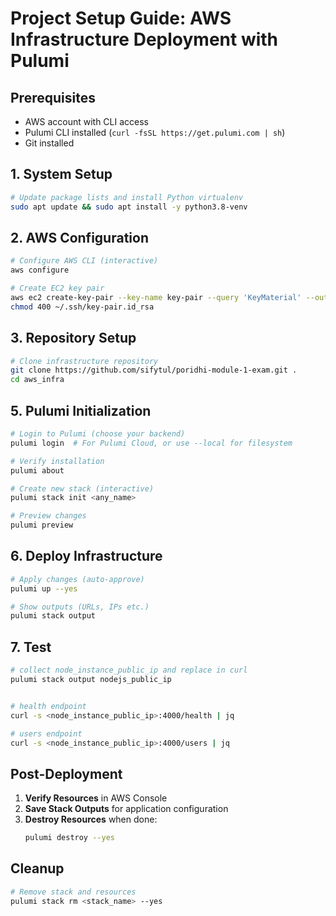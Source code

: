 # **Project Setup Guide: AWS Infrastructure Deployment with Pulumi**

## **Prerequisites**
- AWS account with CLI access
- Pulumi CLI installed (`curl -fsSL https://get.pulumi.com | sh`)
- Git installed

## **1. System Setup**
```bash
# Update package lists and install Python virtualenv
sudo apt update && sudo apt install -y python3.8-venv
```

## **2. AWS Configuration**
```bash
# Configure AWS CLI (interactive)
aws configure

# Create EC2 key pair
aws ec2 create-key-pair --key-name key-pair --query 'KeyMaterial' --output text > ~/.ssh/key-pair.id_rsa 
chmod 400 ~/.ssh/key-pair.id_rsa
```

## **3. Repository Setup**
```bash
# Clone infrastructure repository
git clone https://github.com/sifytul/poridhi-module-1-exam.git .
cd aws_infra
```

## **5. Pulumi Initialization**
```bash
# Login to Pulumi (choose your backend)
pulumi login  # For Pulumi Cloud, or use --local for filesystem

# Verify installation
pulumi about

# Create new stack (interactive)
pulumi stack init <any_name>

# Preview changes
pulumi preview
```

## **6. Deploy Infrastructure**
```bash
# Apply changes (auto-approve)
pulumi up --yes

# Show outputs (URLs, IPs etc.)
pulumi stack output
```


## **7. Test**
```bash
# collect node_instance_public_ip and replace in curl
pulumi stack output nodejs_public_ip


# health endpoint
curl -s <node_instance_public_ip>:4000/health | jq

# users endpoint
curl -s <node_instance_public_ip>:4000/users | jq


```




## **Post-Deployment**
1. **Verify Resources** in AWS Console
2. **Save Stack Outputs** for application configuration
3. **Destroy Resources** when done:
   ```bash
   pulumi destroy --yes
   ```

## **Cleanup**
```bash
# Remove stack and resources
pulumi stack rm <stack_name> --yes
